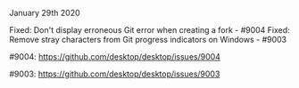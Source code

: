 January 29th 2020

Fixed: Don't display erroneous Git error when creating a fork - #9004
Fixed: Remove stray characters from Git progress indicators on Windows - #9003

#9004: https://github.com/desktop/desktop/issues/9004

#9003: https://github.com/desktop/desktop/issues/9003
    
